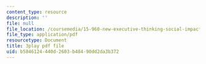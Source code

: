 ```yaml
---
content_type: resource
description: ''
file: null
file_location: /coursemedia/15-960-new-executive-thinking-social-impact-technology-projects-fall-2017-spring-2018/b5846124440d2603b48490dd2da3b372_HaySEpWEsdU.pdf
file_type: application/pdf
resourcetype: Document
title: 3play pdf file
uid: b5846124-440d-2603-b484-90dd2da3b372
---
```

